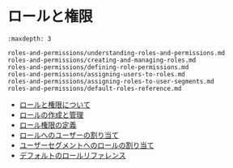 # ロールと権限

```{toctree}
:maxdepth: 3

roles-and-permissions/understanding-roles-and-permissions.md
roles-and-permissions/creating-and-managing-roles.md
roles-and-permissions/defining-role-permissions.md
roles-and-permissions/assigning-users-to-roles.md
roles-and-permissions/assigning-roles-to-user-segments.md
roles-and-permissions/default-roles-reference.md
```

- [ロールと権限について](./roles-and-permissions/understanding-roles-and-permissions.md)
- [ロールの作成と管理](./roles-and-permissions/creating-and-managing-roles.md)
- [ロール権限の定義](./roles-and-permissions/defining-role-permissions.md)
- [ロールへのユーザーの割り当て](./roles-and-permissions/assigning-users-to-roles.md)
- [ユーザーセグメントへのロールの割り当て](./roles-and-permissions/assigning-roles-to-user-segments.md)
- [デフォルトのロールリファレンス](./roles-and-permissions/default-roles-reference.md)
